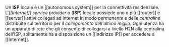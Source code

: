 Un __ISP__ locale è un [[autonomous system]] per la connettività residenziale.
L'_[[Internet]] service provider_ o (__ISP__) locale possiede uno o più [[router]] e [[server]] attivi collegati ad internet in modo _permanente_ e delle _centraline_ distribuite sul territorio per il _collegamento dell'ultimo miglio_.
Ogni utenza ha un apparato di rete che gli consente di collegarsi a livello H2N alla centralina dell'ISP, solitamente ha a disposizione un [[indirizzo IP]] per accedere a [[Internet]].